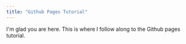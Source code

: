 ```yaml
---
title: "Github Pages Tutorial"
---
```


I'm glad you are here. This is where I follow along to the Github pages tutorial.
